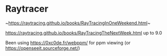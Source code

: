 # Raytracer

~https://raytracing.github.io/books/RayTracingInOneWeekend.html~

https://raytracing.github.io/books/RayTracingTheNextWeek.html up to 9.0

Been using https://0xc0de.fr/webppm/ for ppm viewing (or https://openseeit.sourceforge.net/)
